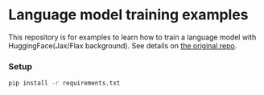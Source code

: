 # Language model training examples
This repository is for examples to learn how to train a language model with HuggingFace(Jax/Flax background). See details on [the original repo](https://github.com/huggingface/transformers/tree/main/examples/flax/language-modeling).

### Setup

```bash
pip install -r requirements.txt
```

